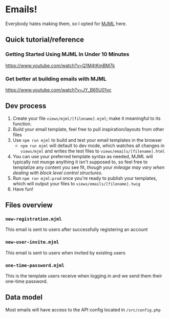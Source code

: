 # Emails!

Everybody hates making them, so I opted for [MJML](https://mjml.io) here.


## Quick tutorial/reference

### Getting Started Using MJML In Under 10 Minutes
https://www.youtube.com/watch?v=Q1M4tKmBM7k

### Get better at building emails with MJML
https://www.youtube.com/watch?v=JY_B65U01vc


## Dev process

1. Create your file `views/mjml/[filename].mjml`; make it meaningful to its function.
1. Build your email template, feel free to pull inspiration/layouts from other files
1. Use `npm run mjml` to build and test your email templates in the browser
    - `npm run mjml` will default to dev mode, which watches all changes in `views/mjml` and writes the test files to `views/emails/[filename].html`
1. You can use your preferred template syntax as needed, MJML will typically not munge anything it isn't supposed to, so feel free to templatize any content you see fit, _though your mileage may vary when dealing with block level control structures._
1. Run `npm run mjml:prod` once you're ready to publish your templates, which will output your files to `views/emails/[filename].twig`
1. Have fun!


## Files overview


### `new-registration.mjml`

This email is sent to users after successfully registering an account


### `new-user-invite.mjml`

This email is sent to users when invited by existing users


### `one-time-password.mjml`

This is the template users receive when logging in and we send them their one-time password.


## Data model

Most emails will have access to the API config located in `/src/config.php`


